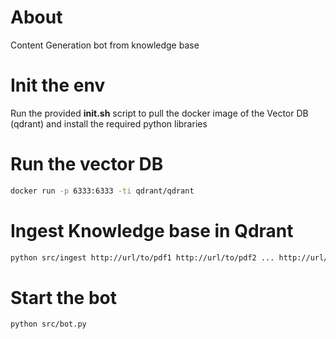 # About
Content Generation bot from knowledge base

# Init the env
Run the provided **init.sh** script to pull the docker image of the Vector DB (qdrant) and install the required python libraries

# Run the vector DB
```bash
docker run -p 6333:6333 -ti qdrant/qdrant
```

# Ingest Knowledge base in Qdrant
```bash
python src/ingest http://url/to/pdf1 http://url/to/pdf2 ... http://url/to/pdfn
```

# Start the bot
```bash
python src/bot.py
```


